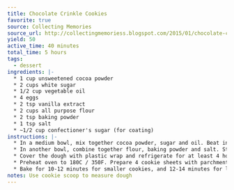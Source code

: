 ```yaml
---
title: Chocolate Crinkle Cookies
favorite: true
source: Collecting Memories
source_url: http://collectingmemoriess.blogspot.com/2015/01/chocolate-crinkle-cookies.html
yield: 50
active_time: 40 minutes
total_time: 5 hours
tags: 
  - dessert
ingredients: |-
  * 1 cup unsweetened cocoa powder 
  * 2 cups white sugar 
  * 1/2 cup vegetable oil 
  * 4 eggs 
  * 2 tsp vanilla extract 
  * 2 cups all purpose flour 
  * 2 tsp baking powder 
  * 1 tsp salt 
  * ~1/2 cup confectioner's sugar (for coating) 
instructions: |- 
  * In a medium bowl, mix together cocoa powder, sugar and oil. Beat in eggs and vanilla. Mix until smooth and shiny. 
  * In another bowl, combine together flour, baking powder and salt. Stir into the cocoa mixture with a wooden spoon just until smooth. 
  * Cover the dough with plastic wrap and refrigerate for at least 4 hours (I chilled them overnight). 
  * Preheat oven to 180C / 350F. Prepare 4 cookie sheets with parchment paper. Roll dough into 1 inch (I rolled them into 2 inch balls.Recommended!) balls. Coat each ball in icing sugar and place onto cookie sheets. Leave some space because they will spread. 
  * Bake for 10-12 minutes for smaller cookies, and 12-14 minutes for larger cookies. Let cool for at least 5 minutes before removing from cookie sheets. 
notes: Use cookie scoop to measure dough
---
```

